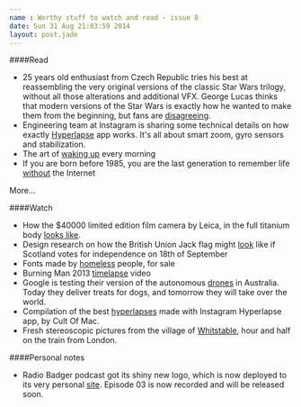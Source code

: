 ```yaml
---
name : Worthy stuff to watch and read - issue 8
date: Sun 31 Aug 21:03:59 2014
layout: post.jade
---
```


####Read

* 25 years old enthusiast from Czech Republic tries his best at reassembling the very original versions of the classic Star Wars trilogy, without all those alterations and additional VFX. George Lucas thinks that modern versions of the Star Wars is exactly how he wanted to make them from the beginning, but fans are [disagreeing](http://www.theatlantic.com/technology/archive/2014/08/the-star-wars-george-lucas-doesnt-want-you-to-see/379184/).
* Engineering team at Instagram is sharing some technical details on how exactly [Hyperlapse](http://instagram-engineering.tumblr.com/post/95922900787/hyperlapse) app works. It's all about smart zoom, gyro sensors and stabilization.
* The art of [waking up](https://medium.com/matter/waking-up-is-hard-to-do-c720dc9617a8) every morning
* If you are born before 1985, you are the last generation to remember life [without](http://qz.com/252456/what-it-feels-like-to-be-the-last-generation-to-remember-life-before-the-internet/) the Internet

More...

####Watch

* How the $40000 limited edition film camera by Leica, in the full titanium body [looks like](http://petapixel.com/2014/08/30/gorgeous-rare-leica-mp-titanium-available-first-time-outside-japan/).
* Design research on how the British Union Jack flag might [look](http://www.creativereview.co.uk/cr-blog/2014/august/what-the-fuk) like if Scotland votes for independence on 18th of September
* Fonts made by [homeless](http://www.homelessfonts.org) people, for sale
* Burning Man 2013 [timelapse](https://vimeo.com/103975643) video
* Google is testing their version of the autonomous [drones](http://www.bbc.co.uk/news/technology-28964260) in Australia. Today they deliver treats for dogs, and tomorrow they will take over the world.
* Compilation of the best [hyperlapses](http://www.cultofmac.com/292889/12-best-instagram-hyperlapse-videos/) made with Instagram Hyperlapse app, by Cult Of Mac.
* Fresh stereoscopic pictures from the village of [Whitstable](http://phereo.com/album/5401046cd475fec76c000194), hour and half on the train from London.

####Personal notes

* Radio Badger podcast got its shiny new logo, which is now deployed to its very personal [site](http://radiobadger.com/). Episode 03 is now recorded and will be released soon.
